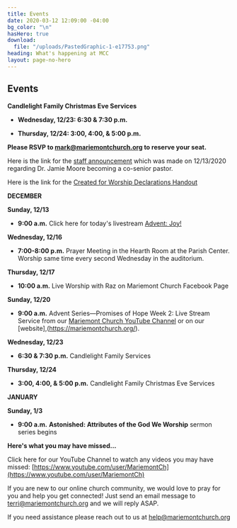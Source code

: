 ```yaml
---
title: Events
date: 2020-03-12 12:09:00 -04:00
bg_color: "\n"
hasHero: true
download:
  file: "/uploads/PastedGraphic-1-e17753.png"
heading: What's happening at MCC
layout: page-no-hero
---
```


## Events

**Candlelight Family Christmas Eve Services**

* **Wednesday, 12/23: 6:30 & 7:30 p.m.**

* **Thursday, 12/24: 3:00, 4:00, & 5:00 p.m.**

**Please RSVP to mark@mariemontchurch.org to reserve your seat.**

Here is the link for the [staff announcement](https://drive.google.com/file/d/1fimihQTCfrLdNmrFnf8OVGG2fBwtAJv7/view?usp=sharing)  which was made on 12/13/2020 regarding Dr. Jamie Moore becoming a co-senior pastor.

Here is the link for the [Created for Worship Declarations Handout](https://drive.google.com/file/d/1bCTQeDUK1bBI30rwqdyiVlecur89yNSl/view?usp=sharing)

**DECEMBER**

**Sunday, 12/13**

* **9:00 a.m.** Click here for today's livestream [Advent: Joy!](https://youtu.be/FsuD4BW0pv4)

**Wednesday, 12/16**

* **7:00-8:00 p.m.** Prayer Meeting in the Hearth Room at the Parish Center. Worship same time every second Wednesday in the auditorium.

**Thursday, 12/17**

* **10:00 a.m.**  Live Worship with Raz on Mariemont Church Facebook Page

**Sunday, 12/20**

* **9:00 a.m.** Advent Series—Promises of Hope Week 2: Live Stream Service from our [Mariemont Church YouTube Channel](https://www.youtube.com/c/MariemontChurch/videos) or on our [website],(https://mariemontchurch.org/).

**Wednesday, 12/23**

* **6:30 & 7:30 p.m.** Candlelight Family Services

**Thursday, 12/24**

* **3:00, 4:00, & 5:00 p.m.** Candlelight Family Christmas Eve Services

**JANUARY**

**Sunday, 1/3**

* **9:00 a.m.** **Astonished: Attributes of the God We Worship** sermon series begins

**Here's what you may have missed...**

Click here for our YouTube Channel to watch any videos you may have missed:
[https://www.youtube.com/user/MariemontCh](https://www.youtube.com/user/MariemontCh)

If you are new to our online church community, we would love to pray for you and help you get connected! Just send an email message to [terri@mariemontchurch.org](http://terri@mariemontchurch.org) and we will reply ASAP.

If you need assistance please reach out to us at [help@mariemontchurch.org](http://help@mariemontchurch.org)

